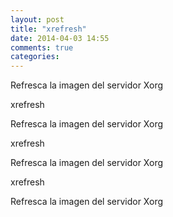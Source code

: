 ```yaml
---
layout: post
title: "xrefresh"
date: 2014-04-03 14:55
comments: true
categories: 
---
```

Refresca la imagen del servidor Xorg

xrefresh

Refresca la imagen del servidor Xorg

xrefresh

Refresca la imagen del servidor Xorg

xrefresh

Refresca la imagen del servidor Xorg

